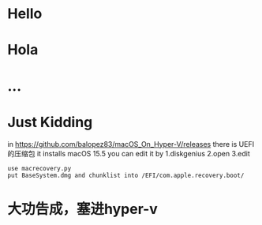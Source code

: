# Hello
# Hola
# ...
# Just Kidding
in https://github.com/balopez83/macOS_On_Hyper-V/releases there is UEFI的压缩包
it installs macOS 15.5
you can edit it by
1.diskgenius
2.open
3.edit
```
use macrecovery.py
put BaseSystem.dmg and chunklist into /EFI/com.apple.recovery.boot/
```
# 大功告成，塞进hyper-v
